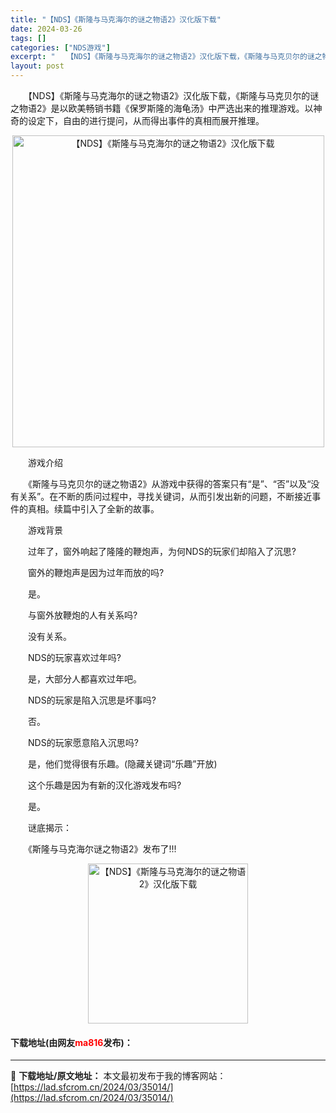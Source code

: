 ```yaml
---
title: "【NDS】《斯隆与马克海尔的谜之物语2》汉化版下载"
date: 2024-03-26
tags: []
categories: ["NDS游戏"]
excerpt: "　　【NDS】《斯隆与马克海尔的谜之物语2》汉化版下载，《斯隆与马克贝尔的谜之物语2》是以欧美畅销书籍《保罗斯隆的海龟汤》中严选出来的推理游戏。以神奇的设定下，自由的进行提问，从而得出事件的真相而展开推理。 　　游戏介绍 　　《斯隆与马克贝尔的谜之物语2》从游戏中获得的答案只有&ldquo;是&amp;rd&hellip;"
layout: post
---
```


 <p>　　【NDS】《斯隆与马克海尔的谜之物语2》汉化版下载，《斯隆与马克贝尔的谜之物语2》是以欧美畅销书籍《保罗斯隆的海龟汤》中严选出来的推理游戏。以神奇的设定下，自由的进行提问，从而得出事件的真相而展开推理。</p> <p align="center"><img align="" border="0" src="https://lad.sfcrom.cn/wp-content/uploads/2024/03/20240326_66022d3e13ccf.png" width="499" alt="【NDS】《斯隆与马克海尔的谜之物语2》汉化版下载" /></p> <p>　　游戏介绍</p> <p>　　《斯隆与马克贝尔的谜之物语2》从游戏中获得的答案只有&ldquo;是&rdquo;、&ldquo;否&rdquo;以及&ldquo;没有关系&rdquo;。在不断的质问过程中，寻找关键词，从而引发出新的问题，不断接近事件的真相。续篇中引入了全新的故事。</p> <p>　　游戏背景</p> <p>　　过年了，窗外响起了隆隆的鞭炮声，为何NDS的玩家们却陷入了沉思?</p> <p>　　窗外的鞭炮声是因为过年而放的吗?</p> <p>　　是。</p> <p>　　与窗外放鞭炮的人有关系吗?</p> <p>　　没有关系。</p> <p>　　NDS的玩家喜欢过年吗?</p> <p>　　是，大部分人都喜欢过年吧。</p> <p>　　NDS的玩家是陷入沉思是坏事吗?</p> <p>　　否。</p> <p>　　NDS的玩家愿意陷入沉思吗?</p> <p>　　是，他们觉得很有乐趣。(隐藏关键词&ldquo;乐趣&rdquo;开放)</p> <p>　　这个乐趣是因为有新的汉化游戏发布吗?</p> <p>　　是。</p> <p>　　谜底揭示：</p> <p>　　《斯隆与马克海尔谜之物语2》发布了!!!</p> <p align="center"><img align="" border="0" src="https://lad.sfcrom.cn/wp-content/uploads/2024/03/20240326_66022d3e7d1f6.jpg" width="256" alt="【NDS】《斯隆与马克海尔的谜之物语2》汉化版下载" /></p> <p><h4>下载地址(由网友<font color="red">ma816</font>发布)：</h4></p> 

---
📖 **下载地址/原文地址：** 本文最初发布于我的博客网站：[https://lad.sfcrom.cn/2024/03/35014/](https://lad.sfcrom.cn/2024/03/35014/)
